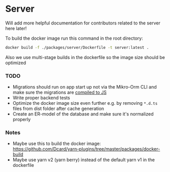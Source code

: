 # Server

Will add more helpful documentation for contributors related to the server here later!

To build the docker image run this command in the root directory:

```bash
docker build -f ./packages/server/Dockerfile -t server:latest .
```

Also we use multi-stage builds in the dockerfile so the image size should be optimized

### TODO

- Migrations should run on app start up not via the Mikro-Orm CLI and make sure the migrations are [compiled to JS](https://mikro-orm.io/docs/migrations/#running-migrations-in-production)
- Write proper backend tests
- Optimize the docker image size even further e.g. by removing `*.d.ts` files from dist folder after cache generation
- Create an ER-model of the database and make sure it's normalized properly

### Notes

- Maybe use this to build the docker image: https://github.com/Dcard/yarn-plugins/tree/master/packages/docker-build
- Maybe use yarn v2 (yarn berry) instead of the default yarn v1 in the dockerfile
